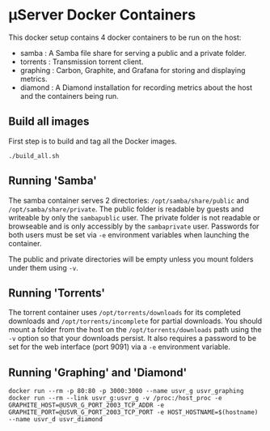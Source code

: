 # µServer Docker Containers

This docker setup contains 4 docker containers to be run on the host:

- samba : A Samba file share for serving a public and a private folder.
- torrents : Transmission torrent client.
- graphing : Carbon, Graphite, and Grafana for storing and displaying metrics.
- diamond : A Diamond installation for recording metrics about the host and the containers being run.

## Build all images

First step is to build and tag all the Docker images.

```
./build_all.sh
```

## Running 'Samba'

The samba container serves 2 directories: `/opt/samba/share/public` and `/opt/samba/share/private`.
The public folder is readable by guests and writeable by only the `sambapublic` user. The private
folder is not readable or browseable and is only accessibly by the `sambaprivate` user. Passwords
for both users must be set via `-e` environment variables when launching the container.

The public and private directories will be empty unless you mount folders under them using `-v`.

## Running 'Torrents'

The torrent container uses `/opt/torrents/downloads` for its completed downloads and `/opt/torrents/incomplete`
for partial downloads. You should mount a folder from the host on the `/opt/torrents/downloads` path using the `-v`
option so that your downloads persist. It also requires a password to be set for the web interface (port 9091) via
a `-e` environment variable.


## Running 'Graphing' and 'Diamond'

```
docker run --rm -p 80:80 -p 3000:3000 --name usvr_g usvr_graphing
docker run --rm --link usvr_g:usvr_g -v /proc:/host_proc -e GRAPHITE_HOST=@USVR_G_PORT_2003_TCP_ADDR -e GRAPHITE_PORT=@USVR_G_PORT_2003_TCP_PORT -e HOST_HOSTNAME=$(hostname) --name usvr_d usvr_diamond
```
